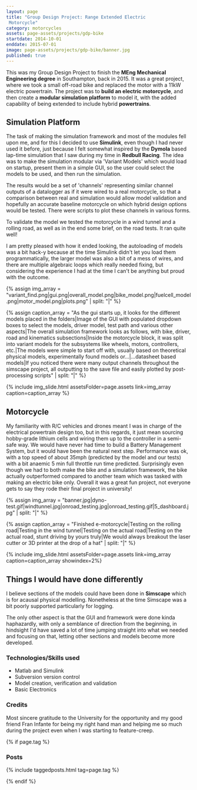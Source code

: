 ```yaml
---
layout: page
title: "Group Design Project: Range Extended Electric
 Motorcycle"
category: motorcycles
assets: page-assets/projects/gdp-bike
startdate: 2014-10-01
enddate: 2015-07-01
image: page-assets/projects/gdp-bike/banner.jpg
published: true
---
```


This was my Group Design Project to finish the **MEng Mechanical Engineering degree** in Southampton, back in 2015. It was a great project, where we took a small off-road bike and replaced the motor with a 11kW electric powertrain. The project was to **build an electric motorcycle**, and then create a **modular simulation platform** to model it, with the added capability of being extended to include hybrid **powertrains**.


## Simulation Platform

The task of making the simulation framework and most of the modules fell upon me, and for this I decided to use **Simulink**, even though I had never used it before, just because I felt somewhat inspired by the **Dymola** based lap-time simulation that I saw during my time in **Redbull Racing**. The idea was to make the simulation modular via 'Variant Models' which would load on startup, present them in a simple GUI, so the user could select the models to be used, and then run the simulation.

The results would be a set of 'channels' representing similar channel outputs of a datalogger as if it were wired to a real motorcycle, so that a comparison between real and simulation would allow model validation and hopefully an accurate baseline motorcycle on which hybrid design options would be tested. There were scripts to plot these channels in various forms.

To validate the model we tested the motorcycle in a wind tunnel and a rolling road, as well as in the end some brief, on the road tests. It ran quite well!

I am pretty pleased with how it ended looking, the autoloading of models was a bit hack-y because at the time Simulink didn't let you load them programmatically, the larger model was also a bit of a mess of wires, and there are multiple algebraic loops which really needed fixing, but considering the experience I had at the time I can't be anything but proud with the outcome.

{% assign img_array = "variant_find.png|gui.png|overall_model.png|bike_model.png|fuelcell_model.png|motor_model.png|plots.png" | split: "|" %}

{% assign caption_array = "As the gui starts up, it looks for the different models placed in the folders|Image of the GUI with populated dropdown boxes to select the models, driver model, test path and various other aspects|The overall simulation framework looks as follows, with bike, driver, road and kinematics subsections|Inside the motorcycle block, it was split into variant models for the subsystems like wheels, motors, controllers, etc.|The models were simple to start off with, usually based on theoretical physical models, experimentally found models or...|...datasheet based models|If you noticed there were many output channels throughout the simscape project, all outputting to the save file and easily plotted by post-processing scripts" | split: "|" %}

{% include img_slide.html assetsFolder=page.assets link=img_array caption=caption_array %}


## Motorcycle
My familiarity with R/C vehicles and drones meant I was in charge of the electrical powertrain design too, but in this regards, it just mean sourcing hobby-grade lithium cells and wiring them up to the controller in a semi-safe way. We would have never had time to build a Battery Management System, but it would have been the natural next step. Performance was ok, with a top speed of about 35mph (predicted by the model and our tests) with a bit anaemic 5 min full throttle run time predicted. Surprisingly even though we had to both make the bike and a simulation framework, the bike actually outperformed compared to another team which was tasked with making an electric bike only. Overall it was a great fun project, not everyone gets to say they rode their final project in university!

{% assign img_array = "banner.jpg|dyno-test.gif|windtunnel.jpg|onroad_testing.jpg|onroad_testing.gif|5_dashboard.jpg" | split: "|" %}

{% assign caption_array = "Finished e-motorcycle|Testing on the rolling road|Testing in the wind tunnel|Testing on the actual road|Testing on the actual road, stunt driving by yours truly|We would always breakout the laser cutter or 3D printer at the drop of a hat" | split: "|" %}

{% include img_slide.html assetsFolder=page.assets link=img_array caption=caption_array showindex=2%}

## Things I would have done differently
I believe sections of the models could have been done in **Simscape** which is for acausal physical modelling. Nonetheless at the time Simscape was a bit poorly supported particularly for logging.

The only other aspect is that the GUI and framework were done kinda haphazardly, with only a semblance of direction from the beginning, in hindsight I'd have saved a lot of time jumping straight into what we needed and focusing on that, letting other sections and models become more developed.

### Technologies/Skills used
 - Matlab and Simulink
 - Subversion version control
 - Model creation, verification and validation
 - Basic Electronics



### Credits
Most sincere gratitude to the University for the opportunity and my good friend Fran Infante for being my right hand man and helping me so much during the project even when I was starting to feature-creep.

{% if page.tag %}
### Posts
{% include taggedposts.html tag=page.tag %}

{% endif %}

